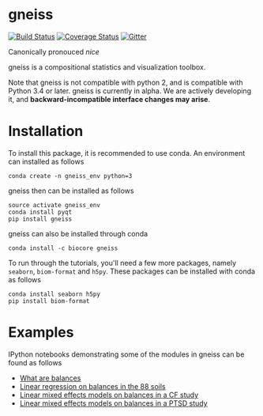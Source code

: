 # gneiss

[![Build Status](https://travis-ci.org/biocore/gneiss.png?branch=master)](https://travis-ci.org/biocore/gneiss)
[![Coverage Status](https://coveralls.io/repos/biocore/gneiss/badge.svg)](https://coveralls.io/r/biocore/gneiss)
[![Gitter](https://badges.gitter.im/biocore/gneiss.svg)](https://gitter.im/biocore/gneiss?utm_source=badge&utm_medium=badge&utm_campaign=pr-badge)

Canonically pronouced *nice*


gneiss is a compositional statistics and visualization toolbox.  
 
Note that gneiss is not compatible with python 2, and is compatible with Python 3.4 or later.
gneiss is currently in alpha.  We are actively developing it, and __backward-incompatible interface changes may arise__.

# Installation

To install this package, it is recommended to use conda.  An environment can installed as follows

```
conda create -n gneiss_env python=3
```

gneiss then can be installed as follows
```
source activate gneiss_env
conda install pyqt
pip install gneiss
```

gneiss can also be installed through conda
```
conda install -c biocore gneiss
```

To run through the tutorials, you'll need a few more packages, namely `seaborn`, `biom-format` and `h5py`.
These packages can be installed with conda as follows
```
conda install seaborn h5py
pip install biom-format
```

# Examples

IPython notebooks demonstrating some of the modules in gneiss can be found as follows

* [What are balances](https://github.com/biocore/gneiss/blob/master/ipynb/balance_trees.ipynb)
* [Linear regression on balances in the 88 soils](https://github.com/biocore/gneiss/blob/master/ipynb/88soils.ipynb)
* [Linear mixed effects models on balances in a CF study](https://github.com/biocore/gneiss/blob/master/ipynb/cfstudy.ipynb)
* [Linear mixed effects models on balances in a PTSD study](https://github.com/biocore/gneiss/blob/master/ipynb/ptsd_mice.ipynb)
